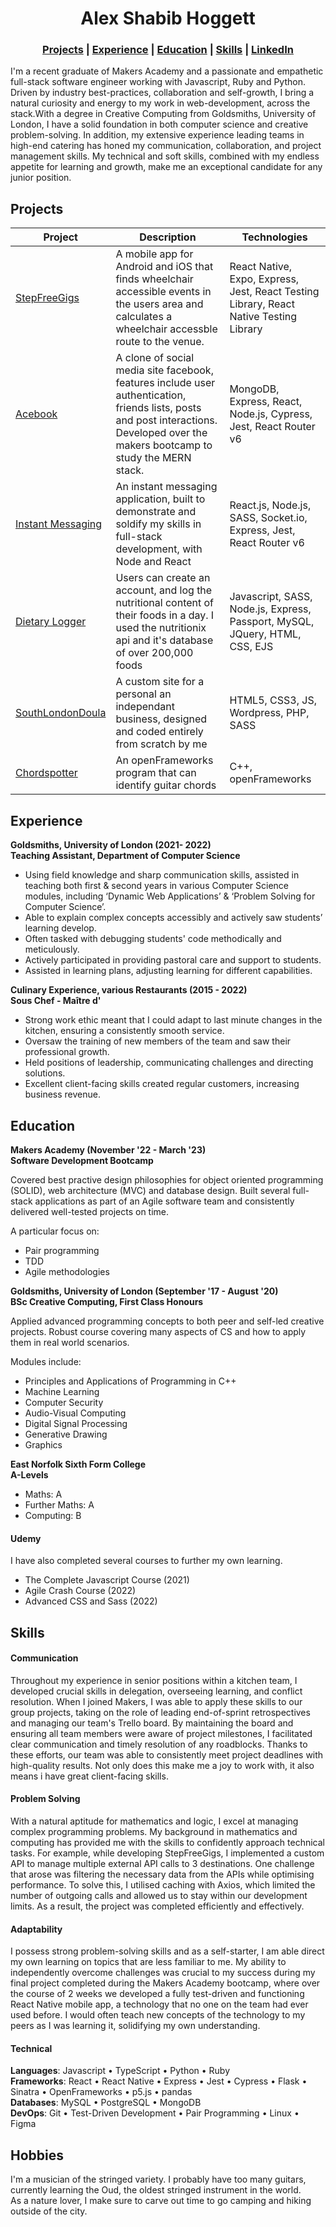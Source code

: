 <h1 align="center"> Alex Shabib Hoggett</h1>

<h3 align="center">
<a href="#projects">Projects</a> | <a href="#experience">Experience</a> | <a href="#education">Education</a> | <a href="#skills">Skills</a> | <a href="https://www.linkedin.com/in/alex-shabib-hoggett-7597041b7/">LinkedIn</a>
</h3>
  
I'm a recent graduate of Makers Academy and a passionate and empathetic full-stack software engineer working with Javascript, Ruby and Python. Driven by industry best-practices, collaboration and self-growth, I bring a natural curiosity and energy to my work in web-development, across the stack.With a degree in Creative Computing from Goldsmiths, University of London, I have a solid foundation in both computer science and creative problem-solving. In addition, my extensive experience leading teams in high-end catering has honed my communication, collaboration, and project management skills. My technical and soft skills, combined with my endless appetite for learning and growth, make me an exceptional candidate for any junior position.

## Projects

| Project                                                     | Description                                                                                                                                                                          | Technologies                                                                           |
| ----------------------------------------------------------- | ------------------------------------------------------------------------------------------------------------------------------------------------------------------------------------ | -------------------------------------------------------------------------------------- |
| [StepFreeGigs](https://github.com/alexHoggett/step-free-gigs) | A mobile app for Android and iOS that finds wheelchair accessible events in the users area and calculates a wheelchair accessble route to the venue.                                 | React Native, Expo, Express, Jest, React Testing Library, React Native Testing Library |
| [Acebook](https://github.com/alexHoggett/acebook) | A clone of social media site facebook, features include user authentication, friends lists, posts and post interactions. Developed over the makers bootcamp to study the MERN stack. | MongoDB, Express, React, Node.js, Cypress, Jest, React Router v6                       |
| [Instant Messaging](https://github.com/alexHoggett/chat-app)         | An instant messaging application, built to demonstrate and soldify my skills in full-stack development, with Node and React                                                          | React.js, Node.js, SASS, Socket.io, Express, Jest, React Router v6                     |
| [Dietary Logger](https://github.com/alexHoggett/diet)             | Users can create an account, and log the nutritional content of their foods in a day. I used the nutritionix api and it's database of over 200,000 foods                             | Javascript, SASS, Node.js, Express, Passport, MySQL, JQuery, HTML, CSS, EJS            |
| [SouthLondonDoula](https://robynlnalty.co.uk/) | A custom site for a personal an independant business, designed and coded entirely from scratch by me | HTML5, CSS3, JS, Wordpress, PHP, SASS |
| [Chordspotter](https://github.com/alexHoggett/ChordSpot)       | An openFrameworks program that can identify guitar chords                                                                                                                            | C++, openFrameworks                                                        |

## Experience

**Goldsmiths, University of London (2021- 2022)** </br>
**Teaching Assistant, Department of Computer Science**

- Using field knowledge and sharp communication skills, assisted in teaching both first & second years in various Computer Science modules, including ‘Dynamic Web Applications’ & ‘Problem Solving for Computer Science’.
- Able to explain complex concepts accessibly and actively saw students’ learning develop.
- Often tasked with debugging students' code methodically and meticulously.
- Actively participated in providing pastoral care and support to students.
- Assisted in learning plans, adjusting learning for different capabilities.

**Culinary Experience, various Restaurants (2015 - 2022)** </br>
**Sous Chef - Maître d'**

- Strong work ethic meant that I could adapt to last minute changes in the kitchen, ensuring a consistently smooth service.
- Oversaw the training of new members of the team and saw their professional growth.
- Held positions of leadership, communicating challenges and directing solutions.
- Excellent client-facing skills created regular customers, increasing business revenue.

## Education

**Makers Academy (November '22 - March '23)** </br>
**Software Development Bootcamp**

Covered best practive design philosophies for object oriented programming (SOLID), web architecture (MVC) and database design. Built several full-stack applications as part of an Agile software team and consistently delivered well-tested projects on time.

A particular focus on:
- Pair programming
- TDD
- Agile methodologies


**Goldsmiths, University of London (September '17 - August '20)** </br>
**BSc Creative Computing, First Class Honours**

Applied advanced programming concepts to both peer and self-led creative projects. Robust course covering many aspects of CS and how to apply them in real world scenarios.

Modules include:

- Principles and Applications of Programming in C++
- Machine Learning
- Computer Security
- Audio-Visual Computing
- Digital Signal Processing
- Generative Drawing
- Graphics

**East Norfolk Sixth Form College** </br>
**A-Levels**

- Maths: A
- Further Maths: A
- Computing: B

#### Udemy

I have also completed several courses to further my own learning.

- The Complete Javascript Course (2021)
- Agile Crash Course (2022)
- Advanced CSS and Sass (2022)

## Skills

#### Communication

Throughout my experience in senior positions within a kitchen team, I developed crucial skills in delegation, overseeing learning, and conflict resolution. When I joined Makers, I was able to apply these skills to our group projects, taking on the role of leading end-of-sprint retrospectives and managing our team's Trello board. By maintaining the board and ensuring all team members were aware of project milestones, I facilitated clear communication and timely resolution of any roadblocks. Thanks to these efforts, our team was able to consistently meet project deadlines with high-quality results. Not only does this make me a joy to work with, it also means i have great client-facing skills.

#### Problem Solving

With a natural aptitude for mathematics and logic, I excel at managing complex programming problems. My background in mathematics and computing has provided me with the skills to confidently approach technical tasks. For example, while developing StepFreeGigs, I implemented a custom API to manage multiple external API calls to 3 destinations. One challenge that arose was filtering the necessary data from the APIs while optimising performance. To solve this, I utilised caching with Axios, which limited the number of outgoing calls and allowed us to stay within our development limits. As a result, the project was completed efficiently and effectively.

#### Adaptability

I possess strong problem-solving skills and as a self-starter, I am able direct my own learning on topics that are less familiar to me. My ability to independently overcome challenges was crucial to my success during my final project completed during the Makers Academy bootcamp, where over the course of 2 weeks we developed a fully test-driven and functioning React Native mobile app, a technology that no one on the team had ever used before. I would often teach new concepts of the technology to my peers as I was learning it, solidifying my own understanding.

#### Technical
**Languages**: Javascript • TypeScript • Python • Ruby </br>
**Frameworks**: React • React Native • Express • Jest • Cypress • Flask • Sinatra • OpenFrameworks • p5.js • pandas </br>
**Databases**: MySQL • PostgreSQL • MongoDB </br>
**DevOps**: Git • Test-Driven Development • Pair Programming • Linux • Figma </br>

## Hobbies
I'm a musician of the stringed variety. I probably have too many guitars, currently learning the Oud, the oldest stringed instrument in the world. </br>
As a nature lover, I make sure to carve out time to go camping and hiking outside of the city.
